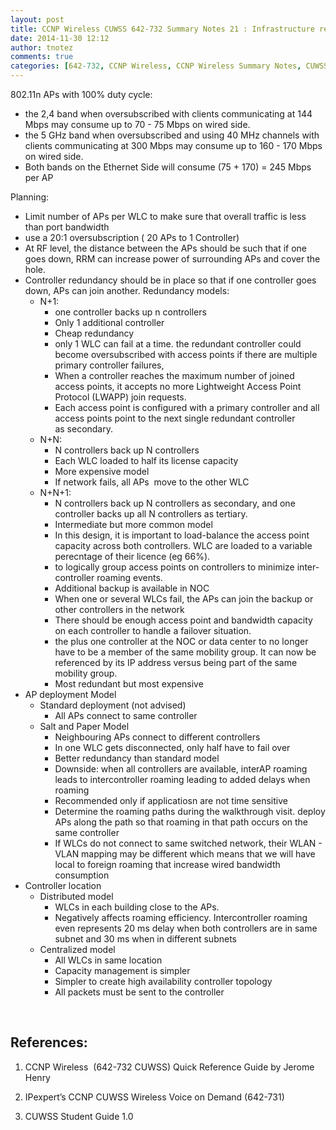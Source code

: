 ```yaml
---
layout: post
title: CCNP Wireless CUWSS 642-732 Summary Notes 21 : Infrastructure requirements Part 2
date: 2014-11-30 12:12
author: tnotez
comments: true
categories: [642-732, CCNP Wireless, CCNP Wireless Summary Notes, CUWSS]
---
```

802.11n APs with 100% duty cycle:

<ul>
    <li>the 2,4 band when oversubscribed with clients communicating at 144 Mbps may consume up to 70 - 75 Mbps on wired side.</li>
    <li>the 5 GHz band when oversubscribed and using 40 MHz channels with clients communicating at 300 Mbps may consume up to 160 - 170 Mbps on wired side.</li>
    <li>Both bands on the Ethernet Side will consume (75 + 170) = 245 Mbps per AP</li>
</ul>

<!--more-->

Planning:

<ul>
    <li>Limit number of APs per WLC to make sure that overall traffic is less than port bandwidth</li>
    <li>use a 20:1 oversubscription ( 20 APs to 1 Controller)</li>
    <li>At RF level, the distance between the APs should be such that if one goes down, RRM can increase power of surrounding APs and cover the hole.</li>
    <li>Controller redundancy should be in place so that if one controller goes down, APs can join another. Redundancy models:
<ul>
    <li>N+1:
<ul>
    <li>one controller backs up n controllers</li>
    <li>Only 1 additional controller</li>
    <li>Cheap redundancy</li>
    <li>only 1 WLC can fail at a time. the redundant controller could become oversubscribed with access points if there are multiple primary controller failures,</li>
    <li>When a controller reaches the maximum number of joined access points, it accepts no more Lightweight Access Point Protocol (LWAPP) join requests.</li>
    <li>Each access point is configured with a primary controller and all access points point to the next single redundant controller as secondary.</li>
</ul>
</li>
    <li>N+N:
<ul>
    <li>N controllers back up N controllers</li>
    <li>Each WLC loaded to half its license capacity</li>
    <li>More expensive model</li>
    <li>If network fails, all APs  move to the other WLC</li>
</ul>
</li>
    <li>N+N+1:
<ul>
    <li>N controllers back up N controllers as secondary, and
one controller backs up all N controllers as tertiary.</li>
    <li>Intermediate but more common model</li>
    <li>In this design, it is important to load-balance the access point capacity across both controllers. WLC are loaded to a variable perecntage of their licence (eg 66%).</li>
    <li>to logically group access points on controllers to minimize inter-controller roaming events.</li>
    <li>Additional backup is available in NOC</li>
    <li>When one or several WLCs fail, the APs can join the backup or other controllers in the network</li>
    <li>There should be enough access point and bandwidth capacity on each controller to handle a failover situation.</li>
    <li>the plus one controller at the NOC or data center to no longer have to be a member of the same mobility group. It can now be referenced by its IP address versus being part of the same mobility group.</li>
    <li>Most redundant but most expensive</li>
</ul>
</li>
</ul>
</li>
    <li>AP deployment Model
<ul>
    <li>Standard deployment (not advised)
<ul>
    <li>All APs connect to same controller</li>
</ul>
</li>
    <li>Salt and Paper Model
<ul>
    <li>Neighbouring APs connect to different controllers</li>
    <li>In one WLC gets disconnected, only half have to fail over</li>
    <li>Better redundancy than standard model</li>
    <li>Downside: when all controllers are available, interAP roaming leads to intercontroller roaming leading to added delays when roaming</li>
    <li>Recommended only if applicatiosn are not time sensitive</li>
    <li>Determine the roaming paths during the walkthrough visit. deploy APs along the path so that roaming in that path occurs on the same controller</li>
    <li>If WLCs do not connect to same switched network, their WLAN - VLAN mapping may be different which means that we will have local to foreign roaming that increase wired bandwidth consumption</li>
</ul>
</li>
</ul>
</li>
    <li>Controller location
<ul>
    <li>Distributed model
<ul>
    <li>WLCs in each building close to the APs.</li>
    <li>Negatively affects roaming efficiency. Intercontroller roaming even represents 20 ms delay when both controllers are in same subnet and 30 ms when in different subnets</li>
</ul>
</li>
    <li>Centralized model
<ul>
    <li>All WLCs in same location</li>
    <li>Capacity management is simpler</li>
    <li>Simpler to create high availability controller topology</li>
    <li>All packets must be sent to the controller</li>
</ul>
</li>
</ul>
</li>
</ul>

&nbsp;

<h2><strong>References:</strong></h2>

<ol>
<li><p>CCNP Wireless  (642-732 CUWSS) Quick Reference Guide by Jerome Henry</p></li>
<li><p>IPexpert’s CCNP CUWSS Wireless Voice on Demand (642-731)</p></li>
<li><p>CUWSS Student Guide 1.0</p></li>
</ol>
